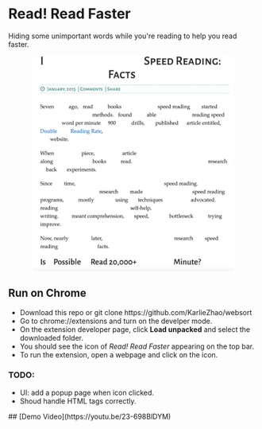 # Read! Read Faster
Hiding some unimportant words while you're reading to help you read faster.


<p align="center">
<img src="./screenshot.png" width="80%">
</p>

## Run on Chrome
<ul>
<li>Download this repo or git clone https://github.com/KarlieZhao/websort 
<li>Go to chrome://extensions and turn on the develper mode.
<li>On the extension developer page, click <b>Load unpacked</b> and select the downloaded folder.
<li>You should see the icon of <i>Read! Read Faster</i> appearing on the top bar.
<li>To run the extension, open a webpage and click on the icon.
</ul>

### TODO:
<ul>
  <li>UI: add a popup page when icon clicked.
  <li>Shoud handle HTML tags correctly.
</ul>
## [Demo Video](https://youtu.be/23-698BlDYM)
